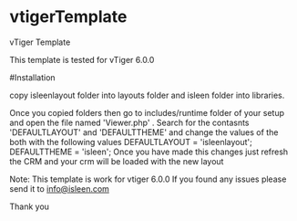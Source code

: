 # vtigerTemplate
vTiger Template

This template is tested for vTiger 6.0.0

#Installation

copy isleenlayout folder into layouts folder and isleen folder into libraries.

Once you copied folders then go to includes/runtime folder of your setup and 
open the file named 'Viewer.php' . Search for the contasnts 'DEFAULTLAYOUT' and 'DEFAULTTHEME' and change the values of the both with the following values
 DEFAULTLAYOUT = 'isleenlayout';
 DEFAULTTHEME  = 'isleen';
 Once you have made this changes just refresh the CRM and your crm will be loaded with the new layout

 Note: This template is work for vtiger 6.0.0
If you found any issues please send it to info@isleen.com

Thank you

